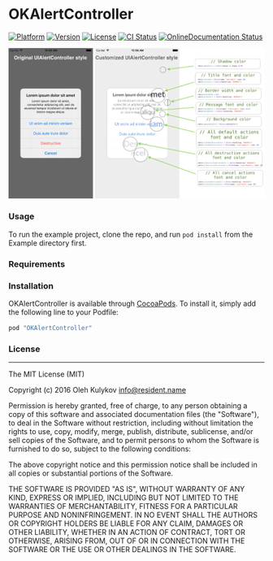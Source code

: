 # OKAlertController

[![Platform](https://img.shields.io/cocoapods/p/OKAlertController.svg?style=flat)](http://cocoapods.org/pods/OKAlertController)
[![Version](https://img.shields.io/cocoapods/v/OKAlertController.svg?style=flat)](http://cocoapods.org/pods/OKAlertController)
[![License](https://img.shields.io/cocoapods/l/OKAlertController.svg?style=flat)](http://cocoapods.org/pods/OKAlertController)
[![CI Status](http://img.shields.io/travis/OlehKulykov/OKAlertController.svg?style=flat)](https://travis-ci.org/OlehKulykov/OKAlertController)
[![OnlineDocumentation Status](https://img.shields.io/badge/online%20documentation-generated-brightgreen.svg)](http://olehkulykov.github.io/OKAlertController)

![Alt text](Resources/ScreenShot1.png)

### Usage

To run the example project, clone the repo, and run `pod install` from the Example directory first.

### Requirements

### Installation

OKAlertController is available through [CocoaPods](http://cocoapods.org). To install
it, simply add the following line to your Podfile:

```ruby
pod "OKAlertController"
```

### License
----------

The MIT License (MIT)

Copyright (c) 2016 Oleh Kulykov <info@resident.name>

Permission is hereby granted, free of charge, to any person obtaining a copy
of this software and associated documentation files (the "Software"), to deal
in the Software without restriction, including without limitation the rights
to use, copy, modify, merge, publish, distribute, sublicense, and/or sell
copies of the Software, and to permit persons to whom the Software is
furnished to do so, subject to the following conditions:

The above copyright notice and this permission notice shall be included in
all copies or substantial portions of the Software.

THE SOFTWARE IS PROVIDED "AS IS", WITHOUT WARRANTY OF ANY KIND, EXPRESS OR
IMPLIED, INCLUDING BUT NOT LIMITED TO THE WARRANTIES OF MERCHANTABILITY,
FITNESS FOR A PARTICULAR PURPOSE AND NONINFRINGEMENT. IN NO EVENT SHALL THE
AUTHORS OR COPYRIGHT HOLDERS BE LIABLE FOR ANY CLAIM, DAMAGES OR OTHER
LIABILITY, WHETHER IN AN ACTION OF CONTRACT, TORT OR OTHERWISE, ARISING FROM,
OUT OF OR IN CONNECTION WITH THE SOFTWARE OR THE USE OR OTHER DEALINGS IN
THE SOFTWARE.
